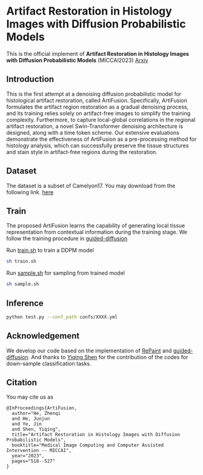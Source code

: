 # Artifact Restoration in Histology Images with Diffusion Probabilistic Models

This is the official implement of **Artifact Restoration in Histology Images with Diffusion Probabilistic Models** (MICCAI2023) [Arxiv](https://arxiv.org/abs/2307.14262)

## Introduction

This is the first attempt at a denoising diffusion probabilistic model for histological artifact restoration, called ArtiFusion. Specifically, ArtiFusion formulates the artifact region restoration as a gradual denoising process, and its training relies solely on artifact-free images to simplify the training complexity. Furthermore, to capture local-global correlations in the regional artifact restoration, a novel Swin-Transformer denoising architecture is designed, along with a time token scheme. Our extensive evaluations demonstrate the effectiveness of ArtiFusion as a pre-processing method for histology analysis, which can successfully preserve the tissue structures and stain style in artifact-free regions during the restoration.

## Dataset
The dataset is a subset of Camelyon17. You may download from the following link.
[here](https://drive.google.com/drive/folders/1R75R2WjEpZMZU3l2GKPzsNpCmIBJN-ps?usp=drive_link)

## Train

The proposed ArtiFusion learns the capability of generating local tissue representation from contextual information during the training stage. We follow the training procedure in [guided-diffusion](https://github.com/openai/guided-diffusion)

Run [train.sh](model_training/train.sh) to train a DDPM model
```bash
sh train.sh
```
Run [sample.sh](model_training/sample.sh) for sampling from trained model
```bash
sh sample.sh
```

## Inference
```bash
python test.py --conf_path confs/XXXX.yml
```


## Acknowledgement
We develop our code based on the implementation of [RePaint](https://github.com/andreas128/RePaint) and [guided-diffusion](https://github.com/openai/guided-diffusion). And thanks to [Yiqing Shen](https://github.com/yiqings) for the contribution of the codes for down-sample classification tasks.

## Citation
You may cite us as
```
@InProceedings{ArtiFusion,
  author="He, Zhenqi
  and He, Junjun
  and Ye, Jin
  and Shen, Yiqing",
  title="Artifact Restoration in Histology Images with Diffusion Probabilistic Models",
  booktitle="Medical Image Computing and Computer Assisted Intervention -- MICCAI",
  year="2023",
  pages="518--527"
}
```
